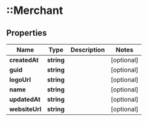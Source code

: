 # ::Merchant

## Properties
Name | Type | Description | Notes
------------ | ------------- | ------------- | -------------
**createdAt** | **string** |  | [optional] 
**guid** | **string** |  | [optional] 
**logoUrl** | **string** |  | [optional] 
**name** | **string** |  | [optional] 
**updatedAt** | **string** |  | [optional] 
**websiteUrl** | **string** |  | [optional] 


